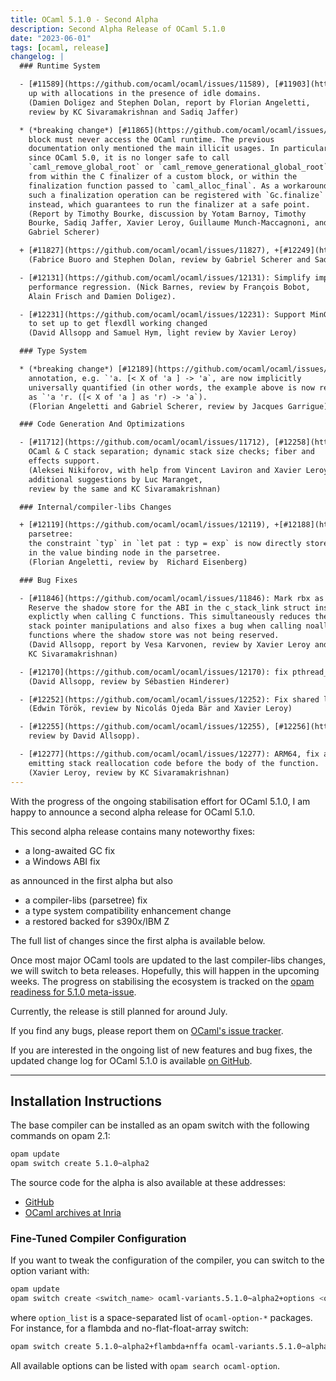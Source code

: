 ```yaml
---
title: OCaml 5.1.0 - Second Alpha
description: Second Alpha Release of OCaml 5.1.0
date: "2023-06-01"
tags: [ocaml, release]
changelog: |
  ### Runtime System

  - [#11589](https://github.com/ocaml/ocaml/issues/11589), [#11903](https://github.com/ocaml/ocaml/issues/11903): Modify the GC pacing code to make sure the GC keeps
    up with allocations in the presence of idle domains.
    (Damien Doligez and Stephen Dolan, report by Florian Angeletti,
    review by KC Sivaramakrishnan and Sadiq Jaffer)

  * (*breaking change*) [#11865](https://github.com/ocaml/ocaml/issues/11865), [#11868](https://github.com/ocaml/ocaml/issues/11868), [#11876](https://github.com/ocaml/ocaml/issues/11876): Clarify that the operations of a custom
    block must never access the OCaml runtime. The previous
    documentation only mentioned the main illicit usages. In particular,
    since OCaml 5.0, it is no longer safe to call
    `caml_remove_global_root` or `caml_remove_generational_global_root`
    from within the C finalizer of a custom block, or within the
    finalization function passed to `caml_alloc_final`. As a workaround,
    such a finalization operation can be registered with `Gc.finalize`
    instead, which guarantees to run the finalizer at a safe point.
    (Report by Timothy Bourke, discussion by Yotam Barnoy, Timothy
    Bourke, Sadiq Jaffer, Xavier Leroy, Guillaume Munch-Maccagnoni, and
    Gabriel Scherer)

  + [#11827](https://github.com/ocaml/ocaml/issues/11827), +[#12249](https://github.com/ocaml/ocaml/issues/12249): Restore prefetching for GC marking
    (Fabrice Buoro and Stephen Dolan, review by Gabriel Scherer and Sadiq Jaffer)

  - [#12131](https://github.com/ocaml/ocaml/issues/12131): Simplify implementation of weak hash sets, fixing a
    performance regression. (Nick Barnes, review by François Bobot,
    Alain Frisch and Damien Doligez).

  - [#12231](https://github.com/ocaml/ocaml/issues/12231): Support MinGW-w64 11.0 winpthreads library, where the macro
    to set up to get flexdll working changed
    (David Allsopp and Samuel Hym, light review by Xavier Leroy)

  ### Type System

  * (*breaking change*) [#12189](https://github.com/ocaml/ocaml/issues/12189), [#12211](https://github.com/ocaml/ocaml/issues/12211): anonymous row variables in explicitly polymorphic type
    annotation, e.g. `'a. [< X of 'a ] -> 'a`, are now implicitly
    universally quantified (in other words, the example above is now read
    as `'a 'r. ([< X of 'a ] as 'r) -> 'a`).
    (Florian Angeletti and Gabriel Scherer, review by Jacques Garrigue)

  ### Code Generation And Optimizations

  - [#11712](https://github.com/ocaml/ocaml/issues/11712), [#12258](https://github.com/ocaml/ocaml/issues/12258), [#12261](https://github.com/ocaml/ocaml/issues/12261): s390x / IBM Z multicore support:
    OCaml & C stack separation; dynamic stack size checks; fiber and
    effects support.
    (Aleksei Nikiforov, with help from Vincent Laviron and Xavier Leroy,
    additional suggestions by Luc Maranget,
    review by the same and KC Sivaramakrishnan)

  ### Internal/compiler-libs Changes

  + [#12119](https://github.com/ocaml/ocaml/issues/12119), +[#12188](https://github.com/ocaml/ocaml/issues/12188), +[#12191](https://github.com/ocaml/ocaml/issues/12191): mirror type constraints on value binding in the
    parsetree:
    the constraint `typ` in `let pat : typ = exp` is now directly stored
    in the value binding node in the parsetree.
    (Florian Angeletti, review by  Richard Eisenberg)

  ### Bug Fixes

  - [#11846](https://github.com/ocaml/ocaml/issues/11846): Mark rbx as destroyed at C call for Win64 (mingw-w64 and Cygwin64).
    Reserve the shadow store for the ABI in the c_stack_link struct instead of
    explictly when calling C functions. This simultaneously reduces the number of
    stack pointer manipulations and also fixes a bug when calling noalloc
    functions where the shadow store was not being reserved.
    (David Allsopp, report by Vesa Karvonen, review by Xavier Leroy and
    KC Sivaramakrishnan)

  - [#12170](https://github.com/ocaml/ocaml/issues/12170): fix pthread_geaffinity_np configure check for android
    (David Allsopp, review by Sébastien Hinderer)

  - [#12252](https://github.com/ocaml/ocaml/issues/12252): Fix shared library build error on RISC-V.
    (Edwin Török, review by Nicolás Ojeda Bär and Xavier Leroy)

  - [#12255](https://github.com/ocaml/ocaml/issues/12255), [#12256](https://github.com/ocaml/ocaml/issues/12256): Handle large signal numbers correctly (Nick Barnes,
    review by David Allsopp).

  - [#12277](https://github.com/ocaml/ocaml/issues/12277): ARM64, fix a potential assembler error for very large functions by
    emitting stack reallocation code before the body of the function.
    (Xavier Leroy, review by KC Sivaramakrishnan)
---
```


With the progress of the ongoing stabilisation effort for OCaml 5.1.0,
I am happy to announce a second alpha release for OCaml 5.1.0.

This second alpha release contains many noteworthy fixes:

- a long-awaited GC fix
- a Windows ABI fix

as announced in the first alpha but also

- a compiler-libs (parsetree) fix
- a type system compatibility enhancement change
- a restored backed for  s390x/IBM Z

The full list of changes since the first alpha is available below.

Once most major OCaml tools are updated to the last compiler-libs changes,
we will switch to beta releases. Hopefully, this will happen in the upcoming
weeks. The progress on stabilising the ecosystem is tracked on the
[opam readiness for 5.1.0 meta-issue](https://github.com/ocaml/opam-repository/issues/23669).

Currently, the release is still planned for around July.

If you find any bugs, please report them on [OCaml's issue tracker](https://github.com/ocaml/ocaml/issues).

If you are interested in the ongoing list of new features and bug fixes, the
updated change log for OCaml 5.1.0 is available [on GitHub](https://github.com/ocaml/ocaml/blob/5.1/Changes).


---
## Installation Instructions

The base compiler can be installed as an opam switch with the following commands
on opam 2.1:

```bash
opam update
opam switch create 5.1.0~alpha2
```

The source code for the alpha is also available at these addresses:

* [GitHub](https://github.com/ocaml/ocaml/archive/5.0.0-rc1.tar.gz)
* [OCaml archives at Inria](https://caml.inria.fr/pub/distrib/ocaml-5.0/ocaml-5.0.0~rc1.tar.gz)

### Fine-Tuned Compiler Configuration

If you want to tweak the configuration of the compiler, you can switch to the option variant with:

```bash
opam update
opam switch create <switch_name> ocaml-variants.5.1.0~alpha2+options <option_list>
```

where `option_list` is a space-separated list of `ocaml-option-*` packages. For instance, for a flambda and no-flat-float-array switch:

```bash
opam switch create 5.1.0~alpha2+flambda+nffa ocaml-variants.5.1.0~alpha2+options ocaml-option-flambda ocaml-option-no-flat-float-array
```

All available options can be listed with `opam search ocaml-option`.
